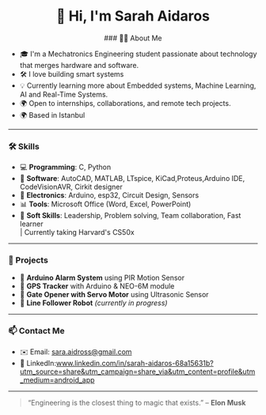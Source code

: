 <h1 align="center">👋 Hi, I'm Sarah Aidaros</h1>

<p align="center">
### 👩‍💻 About Me

- 🎓 I'm a Mechatronics Engineering student passionate about technology that merges hardware and software.
- 🛠 I love building smart systems 
- 💡 Currently learning more about Embedded systems, Machine Learning, AI and Real-Time Systems.
- 🌍 Open to internships, collaborations, and remote tech projects.
- 🌍 Based in Istanbul


---

### 🛠️ Skills

- 💻 **Programming**: C, Python  
- 📐 **Software**: AutoCAD, MATLAB, LTspice, KiCad,Proteus,Arduino IDE, CodeVisionAVR, Cirkit designer
- 🧰 **Electronics**: Arduino, esp32, Circuit Design, Sensors  
- 📊 **Tools**: Microsoft Office (Word, Excel, PowerPoint)
- 🧠 **Soft Skills**: Leadership, Problem solving, Team collaboration, Fast learner  
| Currently taking Harvard's CS50x
---

### 🧪 Projects

- 🔔 **Arduino Alarm System** using PIR Motion Sensor  
- 📍 **GPS Tracker** with Arduino & NEO-6M module  
- 🚪 **Gate Opener with Servo Motor** using Ultrasonic Sensor  
- 🚗 **Line Follower Robot** *(currently in progress)*  

---

### 📫 Contact Me

- ✉️ Email: sara.aidross@gmail.com  
- 💼 LinkedIn:www.linkedin.com/in/sarah-aidaros-68a15631b?utm_source=share&utm_campaign=share_via&utm_content=profile&utm_medium=android_app  

---

> “Engineering is the closest thing to magic that exists.” – **Elon Musk**

